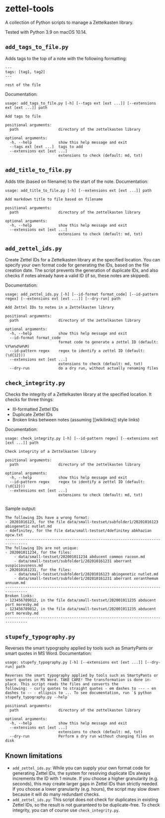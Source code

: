 # zettel-tools

A collection of Python scripts to manage a Zettelkasten library.

Tested with Python 3.9 on macOS 10.14.


## `add_tags_to_file.py`

Adds tags to the top of a note with the following formatting:

```
---
tags: [tag1, tag2]
---

rest of the file
```

Documentation:
```
usage: add_tags_to_file.py [-h] [--tags ext [ext ...]] [--extensions ext [ext ...]] path

Add tags to file

positional arguments:
  path                  directory of the zettelkasten library

optional arguments:
  -h, --help            show this help message and exit
  --tags ext [ext ...]  tags to add
  --extensions ext [ext ...]
                        extensions to check (default: md, txt)

```


## `add_title_to_file.py`

Adds title (based on filename) to the start of the note. Documentation:

```
usage: add_title_to_file.py [-h] [--extensions ext [ext ...]] path

Add markdown title to file based on filename

positional arguments:
  path                  directory of the zettelkasten library

optional arguments:
  -h, --help            show this help message and exit
  --extensions ext [ext ...]
                        extensions to check (default: md, txt)

```


## `add_zettel_ids.py`

Create Zettel IDs for a Zettelkasten library at the specified location. You can specify your own format code for generating the IDs, based on the file creation date. The script prevents the generation of duplicate IDs, and also checks if notes already have a valid ID (if so, these notes are skipped).

Documentation:

```
usage: add_zettel_ids.py [-h] [--id-format format_code] [--id-pattern regex] [--extensions ext [ext ...]] [--dry-run] path

Add Zettel IDs to notes in a Zettelkasten library

positional arguments:
  path                  directory of the zettelkasten library

optional arguments:
  -h, --help            show this help message and exit
  --id-format format_code
                        format code to generate a zettel ID (default: %Y%m%d%H%M)
  --id-pattern regex    regex to identify a zettel ID (default: (\d{12}))
  --extensions ext [ext ...]
                        extensions to check (default: md, txt)
  --dry-run             do a dry run, without actually renaming files

```


## `check_integrity.py`

Checks the integrity of a Zettelkasten library at the specified location. It checks for three things:

- Ill-formatted Zettel IDs
- Duplicate Zettel IDs
- Broken links between notes (assuming [[wikilinks]] style links)

Documentation:

```
usage: check_integrity.py [-h] [--id-pattern regex] [--extensions ext [ext ...]] path

Check integrity of a Zettelkasten library

positional arguments:
  path                  directory of the zettelkasten library

optional arguments:
  -h, --help            show this help message and exit
  --id-pattern regex    regex to identify a zettel ID (default: (\d{12}))
  --extensions ext [ext ...]
                        extensions to check (default: md, txt)


```

Sample output:

```
The following IDs have a wrong format:
- 20201016123, for the file data/small-testset/subfolder1/20201016123 abiogenetic nutlet.md
- 4definitey, for the file data/small-testset/4definitey abkhazian opcw.txt
--------------------------------------------------------------------------------
The following IDs are not unique:
- 202001011234, for the files: 
    - data/small-testset/202001011234 abducent common racoon.md
    - data/small-testset/subfolder1/202010161231 aberrant suspiciousness.md
- 202010161231, for the files: 
    - data/small-testset/subfolder1/20201016123 abiogenetic nutlet.md
    - data/small-testset/subfolder1/202010161231 aberrant xeranthemum annuum.md
--------------------------------------------------------------------------------
Broken links:
- 123456789012, in the file data/small-testset/202001011235 abducent port moresby.md
- 123456789012, in the file data/small-testset/202001011235 abducent port moresby.md
--------------------------------------------------------------------------------
```


## `stupefy_typography.py`

Reverses the smart typography applied by tools such as SmartyPants or smart quotes in MS Word. Documentation:

```
usage: stupefy_typography.py [-h] [--extensions ext [ext ...]] [--dry-run] path

Reverses the smart typography applied by tools such as SmartyPants or smart quotes in MS Word. TAKE CARE! The transformation is done in-place. This script reads the files and converts the
following: - curly quotes to straight quotes - em dashes to --- - en dashes to -- - ellipsis to ... To see documentation, run `$ python stupefy_typography.py --help`

positional arguments:
  path                  directory of the zettelkasten library

optional arguments:
  -h, --help            show this help message and exit
  --extensions ext [ext ...]
                        extensions to check (default: md, txt)
  --dry-run             Perform a dry run without changing files on disk

```


## Known limitations

- `add_zettel_ids.py`: While you can supply your own format code for generating Zettel IDs, the system for resolving duplicate IDs always increments the ID with 1 minute. If you choose a higher granularity (e.g. seconds), this may create larger gaps in Zettel IDs than strictly needed. If you choose a lower granularity (e.g. hours), the script may slow down because it will do many redundant checks.
- `add_zettel_ids.py`: This script does not check for duplicates in existing Zettel IDs, so the result is not guaranteed to be duplicate-free. To check integrity, you can of course use `check_integrity.py`.